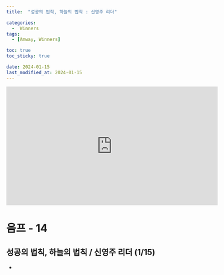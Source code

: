```yaml
---
title:  "성공의 법칙, 하늘의 법칙 : 신영주 리더" 

categories:
  -  Winners
tags:
  - [Amway, Winners]

toc: true
toc_sticky: true

date: 2024-01-15
last_modified_at: 2024-01-15
---
```


<iframe width="560" height="315" src="https://www.youtube.com/embed/ATQFnFS2g_o?si=SYkzKRbRY3SeCQ3t" title="YouTube video player" frameborder="0" allow="accelerometer; autoplay; clipboard-write; encrypted-media; gyroscope; picture-in-picture; web-share" allowfullscreen></iframe>

# 음프 - 14

## 성공의 법칙, 하늘의 법칙 / 신영주 리더 (1/15)

+ 




### 